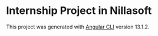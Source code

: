 # Internship Project in Nillasoft

This project was generated with [Angular CLI](https://github.com/angular/angular-cli) version 13.1.2.

